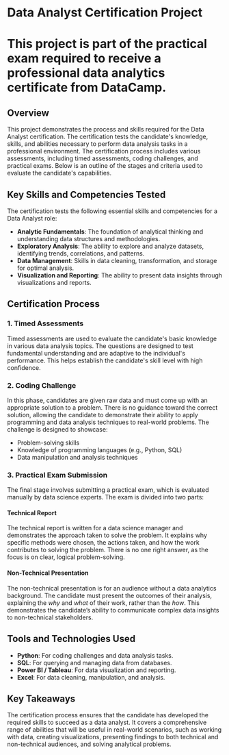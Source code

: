 # Data Analyst Certification Project
# This project is part of the practical exam required to receive a professional data analytics certificate from DataCamp.

## Overview
This project demonstrates the process and skills required for the Data Analyst certification. The certification tests the candidate's knowledge, skills, and abilities necessary to perform data analysis tasks in a professional environment. The certification process includes various assessments, including timed assessments, coding challenges, and practical exams. Below is an outline of the stages and criteria used to evaluate the candidate's capabilities.

## Key Skills and Competencies Tested
The certification tests the following essential skills and competencies for a Data Analyst role:

- **Analytic Fundamentals**: The foundation of analytical thinking and understanding data structures and methodologies.
- **Exploratory Analysis**: The ability to explore and analyze datasets, identifying trends, correlations, and patterns.
- **Data Management**: Skills in data cleaning, transformation, and storage for optimal analysis.
- **Visualization and Reporting**: The ability to present data insights through visualizations and reports.

## Certification Process

### 1. **Timed Assessments**
Timed assessments are used to evaluate the candidate's basic knowledge in various data analysis topics. The questions are designed to test fundamental understanding and are adaptive to the individual's performance. This helps establish the candidate's skill level with high confidence.

### 2. **Coding Challenge**
In this phase, candidates are given raw data and must come up with an appropriate solution to a problem. There is no guidance toward the correct solution, allowing the candidate to demonstrate their ability to apply programming and data analysis techniques to real-world problems. The challenge is designed to showcase:
- Problem-solving skills
- Knowledge of programming languages (e.g., Python, SQL)
- Data manipulation and analysis techniques

### 3. **Practical Exam Submission**
The final stage involves submitting a practical exam, which is evaluated manually by data science experts. The exam is divided into two parts:

#### Technical Report
The technical report is written for a data science manager and demonstrates the approach taken to solve the problem. It explains why specific methods were chosen, the actions taken, and how the work contributes to solving the problem. There is no one right answer, as the focus is on clear, logical problem-solving.

#### Non-Technical Presentation
The non-technical presentation is for an audience without a data analytics background. The candidate must present the outcomes of their analysis, explaining the *why* and *what* of their work, rather than the *how*. This demonstrates the candidate’s ability to communicate complex data insights to non-technical stakeholders.

## Tools and Technologies Used
- **Python**: For coding challenges and data analysis tasks.
- **SQL**: For querying and managing data from databases.
- **Power BI / Tableau**: For data visualization and reporting.
- **Excel**: For data cleaning, manipulation, and analysis.

## Key Takeaways
The certification process ensures that the candidate has developed the required skills to succeed as a data analyst. It covers a comprehensive range of abilities that will be useful in real-world scenarios, such as working with data, creating visualizations, presenting findings to both technical and non-technical audiences, and solving analytical problems.

